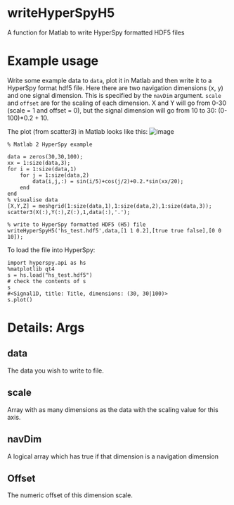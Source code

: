 # writeHyperSpyH5
A function for Matlab to write HyperSpy formatted HDF5 files

# Example usage
Write some example data to `data`, plot it in Matlab and then write it to a HyperSpy format hdf5 file. Here there are two navigation dimensions (x, y) and one signal dimension. This is specified by the `navDim` argument. `scale` and `offset` are for the scaling of each dimension. X and Y will go from 0-30 (scale = 1 and offset = 0), but the signal dimension will go from 10 to 30: (0-100)*0.2 + 10.

The plot (from scatter3) in Matlab looks like this:
![image](https://user-images.githubusercontent.com/23404786/31942039-e4df8f80-b8bb-11e7-9acd-2ce3a5f7dd0c.png)
```
% Matlab 2 HyperSpy example

data = zeros(30,30,100);
xx = 1:size(data,3);
for i = 1:size(data,1)
    for j = 1:size(data,2)
        data(i,j,:) = sin(i/5)+cos(j/2)+0.2.*sin(xx/20);
    end
end
% visualise data
[X,Y,Z] = meshgrid(1:size(data,1),1:size(data,2),1:size(data,3));
scatter3(X(:),Y(:),Z(:),1,data(:),'.');

% write to HyperSpy formatted HDF5 (H5) file
writeHyperSpyH5('hs_test.hdf5',data,[1 1 0.2],[true true false],[0 0 10]);
```

To load the file into HyperSpy:
```
import hyperspy.api as hs
%matplotlib qt4
s = hs.load("hs_test.hdf5")
# check the contents of s
s
#<Signal1D, title: Title, dimensions: (30, 30|100)>
s.plot()
```
# Details: Args
## data
The data you wish to write to file.
## scale
Array with as many dimensions as the data with the scaling value for this axis.
## navDim
A logical array which has true if that dimension is a navigation dimension
## Offset 
The numeric offset of this dimension scale.
